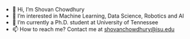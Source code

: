 - 👋 Hi, I’m Shovan Chowdhury
- 👀 I’m interested in Machine Learning, Data Science, Robotics and AI
- 🌱 I’m currently a Ph.D. student at University of Tennessee
- 📫 How to reach me? Contact me at shovanchowdhury@isu.edu

<!---
chowshovisu/chowshovisu is a ✨ special ✨ repository because its `README.md` (this file) appears on your GitHub profile.
You can click the Preview link to take a look at your changes.
--->
